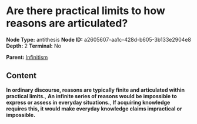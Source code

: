# Are there practical limits to how reasons are articulated?

**Node Type:** antithesis
**Node ID:** a2605607-aa1c-428d-b605-3b133e2904e8
**Depth:** 2
**Terminal:** No

**Parent:** [Infinitism](infinitism.md)

## Content

**In ordinary discourse, reasons are typically finite and articulated within practical limits.**, **An infinite series of reasons would be impossible to express or assess in everyday situations.**, **If acquiring knowledge requires this, it would make everyday knowledge claims impractical or impossible.**
